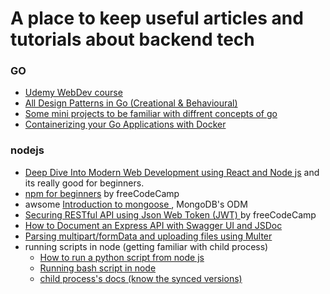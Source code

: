 # A place to keep useful articles and tutorials about backend tech
###  GO
- [Udemy WebDev course ](https://www.udemy.com/course/go-programming-language/)
- [All Design Patterns in Go (Creational & Behavioural)](https://golangbyexample.com/all-design-patterns-golang/)
- [Some mini projects to be familiar with diffrent concepts of go](https://github.com/gophercises)
- [Containerizing your Go Applications with Docker](https://tutorialedge.net/golang/go-docker-tutorial/)
###  nodejs
-  [ Deep Dive Into Modern Web Development using React and Node js](https://fullstackopen.com/en/) and its really good for beginners.
- [npm for beginners](https://www.freecodecamp.org/news/what-is-npm-a-node-package-manager-tutorial-for-beginners/) by freeCodeCamp
- awsome [Introduction to mongoose ](https://medium.com/free-code-camp/introduction-to-mongoose-for-mongodb-d2a7aa593c57), MongoDB's ODM 
- [Securing RESTful API using Json Web Token (JWT) ](https://www.freecodecamp.org/news/securing-node-js-restful-apis-with-json-web-tokens-9f811a92bb52/) by freeCodeCamp
- [How to Document an Express API with Swagger UI and JSDoc](https://dev.to/kabartolo/how-to-document-an-express-api-with-swagger-ui-and-jsdoc-50do)
-  [Parsing multipart/formData and uploading files using Multer](https://medium.com/@svibhuti22/file-upload-with-multer-in-node-js-and-express-5bc76073419f)
- running scripts in node (getting familiar with child process)
  - [How to run a python script from node js](https://medium.com/swlh/run-python-script-from-node-js-and-send-data-to-browser-15677fcf199f)
  - [Running bash script in node](https://stackabuse.com/executing-shell-commands-with-node-js/)
  - [child process's docs (know the synced versions)](https://nodejs.org/api/child_process.html#child_process_child_process_spawnsync_command_args_options)

